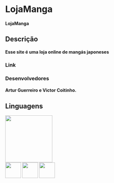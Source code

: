 # LojaManga
#### LojaManga

## Descrição
#### Esse site é uma loja online de mangás japoneses

### Link
#### 

### Desenvolvedores
#### Artur Guerreiro e Victor Coitinho.

## Linguagens
<div>
    <img height="150px" src="https://github-readme-stats.vercel.app/api/top-langs/?username=ArturF09&layout=compact">
</div>

<div>
<img  height="50px" witdh="60px" src="https://cdn.jsdelivr.net/gh/devicons/devicon@latest/icons/php/php-original.svg" />
<img height="50px" witdh="60px" src="https://cdn.jsdelivr.net/gh/devicons/devicon@latest/icons/html5/html5-original.svg" />
<img height="50px" witdh="60px" src="https://cdn.jsdelivr.net/gh/devicons/devicon@latest/icons/css3/css3-original.svg" />
</div>          